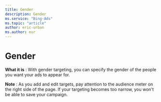 ```yaml
---
title: Gender
description: Gender
ms.service: "Bing-Ads"
ms.topic: "article"
author: eric-urban
ms.author: eur
---
```


# Gender

**What it is** : With gender targeting, you can specify the gender of the people you want your ads to appear for.

**Note** : As you add and edit targets, pay attention to the audience meter on the right side of the page. If your targeting becomes too narrow, you won't be able to save your campaign.


